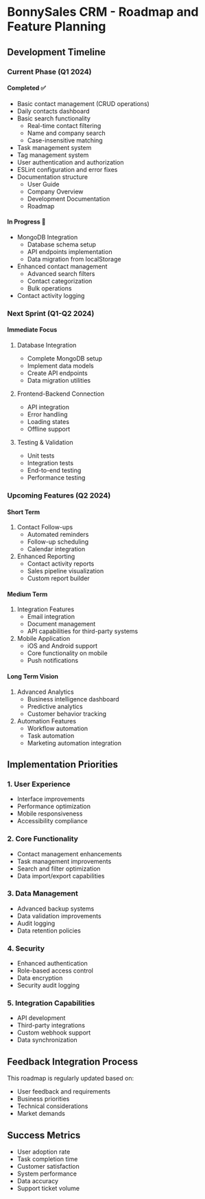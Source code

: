 # BonnySales CRM - Roadmap and Feature Planning

## Development Timeline

### Current Phase (Q1 2024)

#### Completed ✅
- Basic contact management (CRUD operations)
- Daily contacts dashboard
- Basic search functionality
  - Real-time contact filtering
  - Name and company search
  - Case-insensitive matching
- Task management system
- Tag management system
- User authentication and authorization
- ESLint configuration and error fixes
- Documentation structure
  - User Guide
  - Company Overview
  - Development Documentation
  - Roadmap

#### In Progress 🚧
- MongoDB Integration
  - Database schema setup
  - API endpoints implementation
  - Data migration from localStorage
- Enhanced contact management
  - Advanced search filters
  - Contact categorization
  - Bulk operations
- Contact activity logging

### Next Sprint (Q1-Q2 2024)

#### Immediate Focus
1. Database Integration
   - Complete MongoDB setup
   - Implement data models
   - Create API endpoints
   - Data migration utilities

2. Frontend-Backend Connection
   - API integration
   - Error handling
   - Loading states
   - Offline support

3. Testing & Validation
   - Unit tests
   - Integration tests
   - End-to-end testing
   - Performance testing

### Upcoming Features (Q2 2024)

#### Short Term
1. Contact Follow-ups
   - Automated reminders
   - Follow-up scheduling
   - Calendar integration
2. Enhanced Reporting
   - Contact activity reports
   - Sales pipeline visualization
   - Custom report builder

#### Medium Term
1. Integration Features
   - Email integration
   - Document management
   - API capabilities for third-party systems
2. Mobile Application
   - iOS and Android support
   - Core functionality on mobile
   - Push notifications

#### Long Term Vision
1. Advanced Analytics
   - Business intelligence dashboard
   - Predictive analytics
   - Customer behavior tracking
2. Automation Features
   - Workflow automation
   - Task automation
   - Marketing automation integration

## Implementation Priorities

### 1. User Experience
- Interface improvements
- Performance optimization
- Mobile responsiveness
- Accessibility compliance

### 2. Core Functionality
- Contact management enhancements
- Task management improvements
- Search and filter optimization
- Data import/export capabilities

### 3. Data Management
- Advanced backup systems
- Data validation improvements
- Audit logging
- Data retention policies

### 4. Security
- Enhanced authentication
- Role-based access control
- Data encryption
- Security audit logging

### 5. Integration Capabilities
- API development
- Third-party integrations
- Custom webhook support
- Data synchronization

## Feedback Integration Process
This roadmap is regularly updated based on:
- User feedback and requirements
- Business priorities
- Technical considerations
- Market demands

## Success Metrics
- User adoption rate
- Task completion time
- Customer satisfaction
- System performance
- Data accuracy
- Support ticket volume
